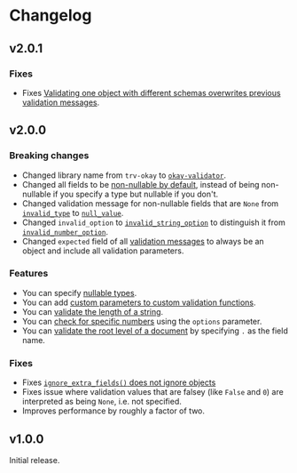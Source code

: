 # Changelog

## v2.0.1

### Fixes

* Fixes [Validating one object with different schemas overwrites previous validation messages](https://github.com/williamwilling/okay/issues/2).

## v2.0.0

### Breaking changes

* Changed library name from `trv-okay` to [`okay-validator`](user-guide.md#installation).
* Changed all fields to be [non-nullable by default](user-guide.md#nullable-types), instead of being non-nullable if you specify a type but nullable if you don't.
* Changed validation message for non-nullable fields that are `None` from [`invalid_type`](reference.md#invalid_type) to [`null_value`](reference.md#null_value).
* Changed `invalid_option` to [`invalid_string_option`](reference.md#invalid_string_option) to distinguish it from [`invalid_number_option`](reference.md#invalid_number_option).
* Changed `expected` field of all [validation messages](reference.md#validation-messages) to always be an object and include all validation parameters.

### Features

* You can specify [nullable types](user-guide.md#nullable-types).
* You can add [custom parameters to custom validation functions](user-guide#custom-validators).
* You can [validate the length of a string](reference.md#string).
* You can [check for specific numbers](reference.md#number) using the `options` parameter.
* You can [validate the root level of a document](user-guide.md#custom-validators) by specifying `.` as the field name.

### Fixes

* Fixes [`ignore_extra_fields()` does not ignore objects](https://github.com/williamwilling/okay/issues/1)
* Fixes issue where validation values that are falsey (like `False` and `0`) are interpreted as being `None`, i.e. not specified.
* Improves performance by roughly a factor of two.

## v1.0.0

Initial release.